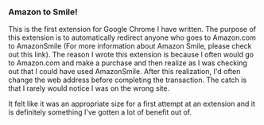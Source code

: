### Amazon to Smile!

This is the first extension for Google Chrome I have written. The purpose of this extension is to automatically redirect anyone who goes to Amazon.com to AmazonSmile (For more information about Amazon Smile, please check out this link). The reason I wrote this extension is because I often would go to Amazon.com and make a purchase and then realize as I was checking out that I could have used AmazonSmile. After this realization, I'd often change the web address before completing the transaction. The catch is that I rarely would notice I was on the wrong site.

It felt like it was an appropriate size for a first attempt at an extension and it is definitely something I've gotten a lot of benefit out of.
